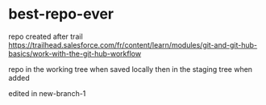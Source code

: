 # best-repo-ever
repo created after trail https://trailhead.salesforce.com/fr/content/learn/modules/git-and-git-hub-basics/work-with-the-git-hub-workflow

repo in the working tree when saved locally
then in the staging tree when added

edited in new-branch-1